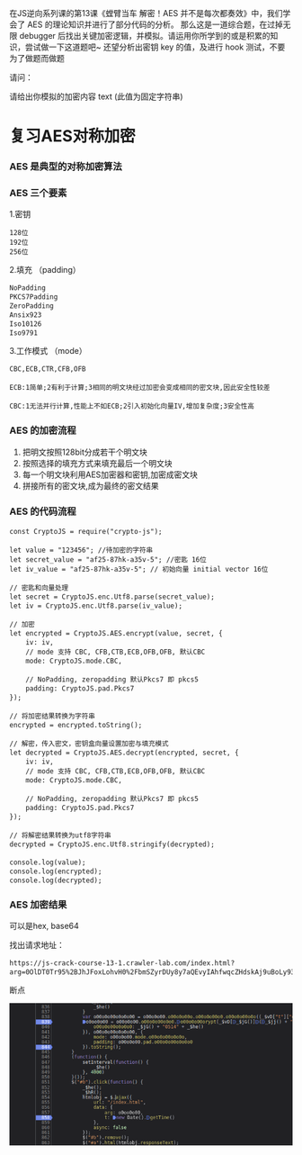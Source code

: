 在JS逆向系列课的第13课《螳臂当⻋ 解密！AES 并不是每次都奏效》中，我们学会了 AES 的理论知识并进行了部分代码的分析。 那么这是一道综合题，在过掉无限 debugger 后找出关键加密逻辑，并模拟。请运用你所学到的或是积累的知识，尝试做一下这道题吧~ 还望分析出密钥 key 的值，及进行 hook 测试，不要为了做题而做题

请问：

请给出你模拟的加密内容 text (此值为固定字符串)

# 复习AES对称加密

### AES 是典型的对称加密算法

### AES 三个要素
    
1.密钥
    
    128位
    192位
    256位

2.填充 （padding）

    NoPadding
    PKCS7Padding
    ZeroPadding
    Ansix923
    Iso10126
    Iso9791

3.工作模式 （mode）
    
    CBC,ECB,CTR,CFB,OFB
    
    ECB:1简单;2有利于计算;3相同的明文块经过加密会变成相同的密文块,因此安全性较差
    
    CBC:1无法并行计算,性能上不如ECB;2引入初始化向量IV,增加复杂度;3安全性高

### AES 的加密流程

1. 把明文按照128bit分成若干个明文块
2. 按照选择的填充方式来填充最后一个明文块
3. 每一个明文块利用AES加密器和密钥,加密成密文块
4. 拼接所有的密文块,成为最终的密文结果

### AES 的代码流程

    const CryptoJS = require("crypto-js");
    
    let value = "123456"; //待加密的字符串
    let secret_value = "af25-87hk-a35v-5"; //密匙 16位
    let iv_value = "af25-87hk-a35v-5"; // 初始向量 initial vector 16位
    
    // 密匙和向量处理
    let secret = CryptoJS.enc.Utf8.parse(secret_value);
    let iv = CryptoJS.enc.Utf8.parse(iv_value);
    
    // 加密
    let encrypted = CryptoJS.AES.encrypt(value, secret, {
        iv: iv,
        // mode 支持 CBC, CFB,CTB,ECB,OFB,OFB, 默认CBC
        mode: CryptoJS.mode.CBC,
    
        // NoPadding, zeropadding 默认Pkcs7 即 pkcs5
        padding: CryptoJS.pad.Pkcs7
    });
    
    // 将加密结果转换为字符串
    encrypted = encrypted.toString();
    
    // 解密，传入密文，密钥盒向量设置加密与填充模式
    let decrypted = CryptoJS.AES.decrypt(encrypted, secret, {
        iv: iv,
        // mode 支持 CBC, CFB,CTB,ECB,OFB,OFB, 默认CBC
        mode: CryptoJS.mode.CBC,
    
        // NoPadding, zeropadding 默认Pkcs7 即 pkcs5
        padding: CryptoJS.pad.Pkcs7
    });
    
    // 将解密结果转换为utf8字符串
    decrypted = CryptoJS.enc.Utf8.stringify(decrypted);
    
    console.log(value);
    console.log(encrypted);
    console.log(decrypted);

### AES 加密结果

可以是hex, base64

找出请求地址：

    https://js-crack-course-13-1.crawler-lab.com/index.html?arg=0OlDT0Tr95%2BJhJFoxLohvH0%2FbmSZyrDUy8y7aQEvyIAhfwqcZHdskAj9uBoLy93R&t=1663145902355

断点

![debugger](../img/122.png)

